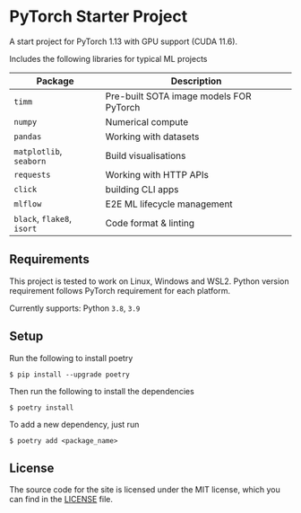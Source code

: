# PyTorch Starter Project

A start project for PyTorch 1.13 with GPU support (CUDA 11.6).

Includes the following libraries for typical ML projects

| Package                    | Description                             |
|----------------------------|-----------------------------------------|
| `timm`                     | Pre-built SOTA image models FOR PyTorch |
| `numpy`                    | Numerical compute                       |
| `pandas`                   | Working with datasets                   |
| `matplotlib`, `seaborn`    | Build visualisations                    |
| `requests`                 | Working with HTTP APIs                  |
| `click`                    | building CLI apps                       |
| `mlflow`                   | E2E ML lifecycle management             |
| `black`, `flake8`, `isort` | Code format & linting                   |

## Requirements

This project is tested to work on Linux, Windows and WSL2. Python version requirement follows PyTorch requirement for each platform.

Currently supports: Python `3.8`, `3.9`

## Setup

Run the following to install poetry

    $ pip install --upgrade poetry

Then run the following to install the dependencies

    $ poetry install

To add a new dependency, just run

    $ poetry add <package_name>


## License

The source code for the site is licensed under the MIT license, which you can find in the [LICENSE](./LICENSE) file.
